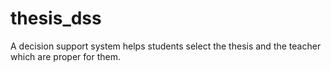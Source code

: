 # thesis_dss
A decision support system helps students select the thesis and the teacher which are proper for them.
